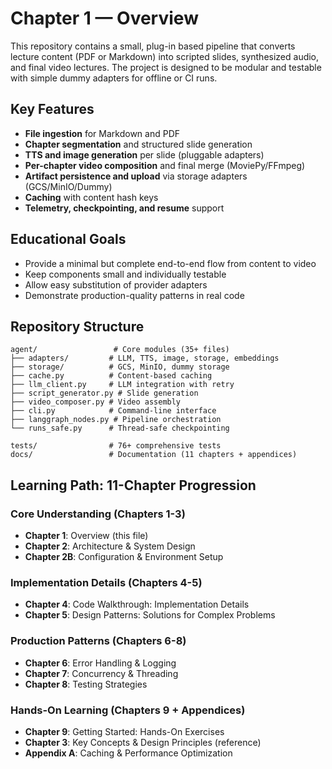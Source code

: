# Chapter 1 — Overview

This repository contains a small, plug-in based pipeline that converts lecture
content (PDF or Markdown) into scripted slides, synthesized audio, and final
video lectures. The project is designed to be modular and testable with
simple dummy adapters for offline or CI runs.

## Key Features

- **File ingestion** for Markdown and PDF
- **Chapter segmentation** and structured slide generation
- **TTS and image generation** per slide (pluggable adapters)
- **Per-chapter video composition** and final merge (MoviePy/FFmpeg)
- **Artifact persistence and upload** via storage adapters (GCS/MinIO/Dummy)
- **Caching** with content hash keys
- **Telemetry, checkpointing, and resume** support

## Educational Goals

- Provide a minimal but complete end-to-end flow from content to video
- Keep components small and individually testable
- Allow easy substitution of provider adapters
- Demonstrate production-quality patterns in real code

## Repository Structure

```
agent/                 # Core modules (35+ files)
├── adapters/         # LLM, TTS, image, storage, embeddings
├── storage/          # GCS, MinIO, dummy storage
├── cache.py          # Content-based caching
├── llm_client.py     # LLM integration with retry
├── script_generator.py # Slide generation
├── video_composer.py # Video assembly
├── cli.py            # Command-line interface
├── langgraph_nodes.py # Pipeline orchestration
└── runs_safe.py      # Thread-safe checkpointing

tests/                # 76+ comprehensive tests
docs/                 # Documentation (11 chapters + appendices)
```

## Learning Path: 11-Chapter Progression

### Core Understanding (Chapters 1-3)
- **Chapter 1**: Overview (this file)
- **Chapter 2**: Architecture & System Design
- **Chapter 2B**: Configuration & Environment Setup

### Implementation Details (Chapters 4-5)
- **Chapter 4**: Code Walkthrough: Implementation Details
- **Chapter 5**: Design Patterns: Solutions for Complex Problems

### Production Patterns (Chapters 6-8)
- **Chapter 6**: Error Handling & Logging
- **Chapter 7**: Concurrency & Threading
- **Chapter 8**: Testing Strategies

### Hands-On Learning (Chapters 9 + Appendices)
- **Chapter 9**: Getting Started: Hands-On Exercises
- **Chapter 3**: Key Concepts & Design Principles (reference)
- **Appendix A**: Caching & Performance Optimization
